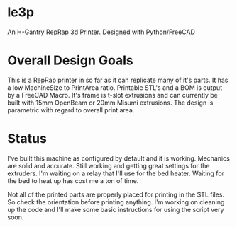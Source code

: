 le3p
====

An H-Gantry RepRap 3d Printer. Designed with Python/FreeCAD

# Overall Design Goals
This is a RepRap printer in so far as it can replicate many of it's parts. It has a low MachineSize to PrintArea ratio. Printable STL's and a BOM is output by a FreeCAD Macro. It's frame is t-slot extrusions and can currently be built with 15mm OpenBeam or 20mm Misumi extrusions. The design is parametric with regard to overall print area.

# Status
I've built this machine as configured by default and it is working.
Mechanics are solid and accurate.
Still working and getting great settings for the extruders.
I'm waiting on a relay that I'll use for the bed heater. Waiting for the bed to heat up has cost me a ton of time.

Not all of the printed parts are properly placed for printing in the STL files.  
So check the orientation before printing anything.
I'm working on cleaning up the code and I'll make some basic instructions for using the script very soon.



